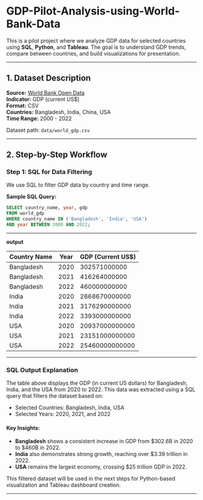# GDP-Pilot-Analysis-using-World-Bank-Data
This is a pilot project where we analyze GDP data for selected countries using **SQL**, **Python**, and **Tableau**. The goal is to understand GDP trends, compare between countries, and build visualizations for presentation.

---

## 1. Dataset Description

**Source:** [World Bank Open Data](https://data.worldbank.org/indicator/NY.GDP.MKTP.CD)  
**Indicator:** GDP (current US$)  
**Format:** CSV  
**Countries:** Bangladesh, India, China, USA  
**Time Range:** 2000 - 2022

Dataset path: `data/world_gdp.csv`

---

## 2. Step-by-Step Workflow

### Step 1: SQL for Data Filtering

We use SQL to filter GDP data by country and time range.

**Sample SQL Query:**
```sql
SELECT country_name, year, gdp
FROM world_gdp
WHERE country_name IN ('Bangladesh', 'India', 'USA')
AND year BETWEEN 2000 AND 2022;
```

____
**output**

Country Name | Year | GDP (Current US$)     |
|--------------|------|------------------------|
| Bangladesh   | 2020 | 302571000000           |
| Bangladesh   | 2021 | 416264000000           |
| Bangladesh   | 2022 | 460000000000           |
| India        | 2020 | 2668670000000          |
| India        | 2021 | 3176290000000          |
| India        | 2022 | 3393000000000          |
| USA          | 2020 | 20937000000000         |
| USA          | 2021 | 23151000000000         |
| USA          | 2022 | 25460000000000         |


---
### SQL Output Explanation

The table above displays the GDP (in current US dollars) for Bangladesh, India, and the USA from 2020 to 2022. This data was extracted using a SQL query that filters the dataset based on:

- Selected Countries: Bangladesh, India, USA
- Selected Years: 2020, 2021, and 2022

#### Key Insights:
- **Bangladesh** shows a consistent increase in GDP from $302.6B in 2020 to $460B in 2022.
- **India** also demonstrates strong growth, reaching over $3.39 trillion in 2022.
- **USA** remains the largest economy, crossing $25 trillion GDP in 2022.

This filtered dataset will be used in the next steps for Python-based visualization and Tableau dashboard creation.


---
